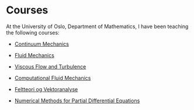# Courses

At the University of Oslo, Department of Mathematics, I have been teaching the
following courses:

  * [Continuum Mechanics](http://www.uio.no/studier/emner/matnat/math/MEK2200)

  * [Fluid Mechanics](http://www.uio.no/studier/emner/matnat/math/MEK3230/)

  * [Viscous Flow and Turbulence](http://www.uio.no/studier/emner/matnat/math/MEK4300/)

  * [Computational Fluid Mechanics](http://www.uio.no/studier/emner/matnat/math/MEK4470/)

  * [Feltteori og Vektoranalyse](https://www.uio.no/studier/emner/matnat/math/MEK1100/)

  * [Numerical Methods for Partial Differential Equations](https://www.uio.no/studier/emner/matnat/math/MAT-MEK4270/)
